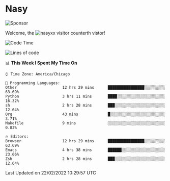 # Nasy

<!--
<p align="center">
<img height="200" src="https://github-readme-stats.vercel.app/api?username=nasyxx&count_private=true&show_icons=true&theme=dracula&include_all_commits=true"/>
<img height="200" src="https://github-readme-stats.vercel.app/api/top-langs/?username=nasyxx&theme=dracula&hide=html,jupyter+notebook&count_private=true&show_icons=true"/>
</p>

  
----------------
-->

![Sponsor](https://img.shields.io/static/v1.svg?label=Sponsor&message=%E2%9D%A4&logo=GitHub&style=flat&color=pink)
 
Welcome, the ![nasyxx visitor counter](https://count.getloli.com/get/@nasyxx?theme=rule34)th vistor!
 
<!--START_SECTION:waka-->
![Code Time](http://img.shields.io/badge/Code%20Time-1%2C928%20hrs%2026%20mins-blue)

![Lines of code](https://img.shields.io/badge/From%20Hello%20World%20I%27ve%20Written-5%20Million%20lines%20of%20code-blue)

📊 **This Week I Spent My Time On** 

```text
⌚︎ Time Zone: America/Chicago

💬 Programming Languages: 
Other                    12 hrs 29 mins      ████████████████░░░░░░░░░   63.69% 
Python                   3 hrs 11 mins       ████░░░░░░░░░░░░░░░░░░░░░   16.32% 
sh                       2 hrs 28 mins       ███░░░░░░░░░░░░░░░░░░░░░░   12.64% 
Org                      43 mins             █░░░░░░░░░░░░░░░░░░░░░░░░   3.71% 
Makefile                 9 mins              ░░░░░░░░░░░░░░░░░░░░░░░░░   0.83%

🔥 Editors: 
Browser                  12 hrs 29 mins      ████████████████░░░░░░░░░   63.69% 
Emacs                    4 hrs 38 mins       ██████░░░░░░░░░░░░░░░░░░░   23.66% 
Zsh                      2 hrs 28 mins       ███░░░░░░░░░░░░░░░░░░░░░░   12.64%

```


 Last Updated on 22/02/2022 10:29:57 UTC
<!--END_SECTION:waka-->

<!-- ![visitors](https://visitor-badge.laobi.icu/badge?page_id=nasyxx.nasyxx) -->
